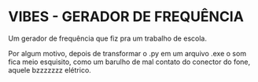 # VIBES - GERADOR DE FREQUÊNCIA

Um gerador de frequência que fiz pra um trabalho de escola.

Por algum motivo, depois de transformar o .py em um arquivo .exe o som fica meio esquisito, como um barulho de mal contato do conector do fone, aquele bzzzzzzz elétrico.
